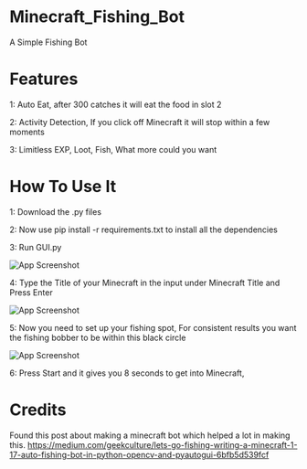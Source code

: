 # Minecraft_Fishing_Bot

A Simple Fishing Bot 

# Features
1: Auto Eat, after 300 catches it will eat the food in slot 2

2: Activity Detection, If you click off Minecraft it will stop within a few moments

3: Limitless EXP, Loot, Fish, What more could you want


# How To Use It



1: Download the .py files

2: Now use pip install -r requirements.txt to install all the dependencies

3: Run GUI.py

![App Screenshot](https://i.gyazo.com/b6711f7cb763f45fdf97dd4583c6f513.png)

4: Type the Title of your Minecraft in the input under Minecraft Title and Press Enter

![App Screenshot](https://i.gyazo.com/4c19e338f3dd8adf0a0c1aca9754fed9.gif)

5: Now you need to set up your fishing spot, For consistent results you want the fishing bobber to be within this black circle

![App Screenshot](https://i.gyazo.com/5d5b20046350d4a6ca516d373d29879c.png)

6: Press Start and it gives you 8 seconds to get into Minecraft, 

# Credits 
Found this post about making a minecraft bot which helped a lot in making this.
https://medium.com/geekculture/lets-go-fishing-writing-a-minecraft-1-17-auto-fishing-bot-in-python-opencv-and-pyautogui-6bfb5d539fcf
